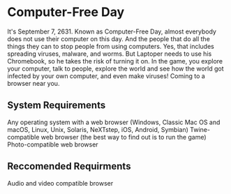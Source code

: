 # Computer-Free Day
It's September 7, 2631. Known as Computer-Free Day, almost everybody does not use their computer on this day. And the people that do all the things they can to stop people from using computers. Yes, that includes spreading viruses, malware, and worms. But Laptoper needs to use his Chromebook, so he takes the risk of turning it on. In the game, you explore your computer, talk to people, explore the world and see how the world got infected by your own computer, and even make viruses! Coming to a browser near you.
## System Requirements
Any operating system with a web browser (Windows, Classic Mac OS and macOS, Linux, Unix, Solaris, NeXTstep, iOS, Android, Symbian)
Twine-compatible web browser (the best way to find out is to run the game)
Photo-compatible web browser
## Reccomended Requirments
Audio and video compatible browser
